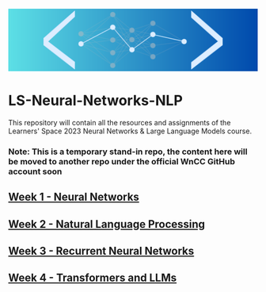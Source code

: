![TSS 2023 - Neural Networks and Large Language Models](/misc/banner.png)

# LS-Neural-Networks-NLP

This repository will contain all the resources and assignments of the Learners' Space 2023 Neural Networks &amp; Large Language Models course.

### **Note: This is a temporary stand-in repo, the content here will be moved to another repo under the official WnCC GitHub account soon**

## [Week 1 - Neural Networks](./Week1/)

## [Week 2 - Natural Language Processing](./Week2/)

## [Week 3 - Recurrent Neural Networks](./Week3/)

## [Week 4 - Transformers and LLMs](./Week4/)
